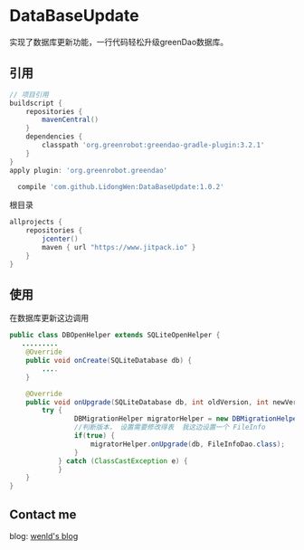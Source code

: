 # DataBaseUpdate
实现了数据库更新功能，一行代码轻松升级greenDao数据库。

## 引用
```groovy
// 项目引用
buildscript {
    repositories {
        mavenCentral()
    }
    dependencies {
        classpath 'org.greenrobot:greendao-gradle-plugin:3.2.1'
    }
}
apply plugin: 'org.greenrobot.greendao'

  compile 'com.github.LidongWen:DataBaseUpdate:1.0.2'
```
根目录
```groovy
allprojects {
    repositories {
        jcenter()
        maven { url "https://www.jitpack.io" }
    }
}
```
## 使用
在数据库更新这边调用

```java
public class DBOpenHelper extends SQLiteOpenHelper {
   .........
    @Override
    public void onCreate(SQLiteDatabase db) {
        ....
    }

    @Override
    public void onUpgrade(SQLiteDatabase db, int oldVersion, int newVersion) {
        try {
                DBMigrationHelper migratorHelper = new DBMigrationHelper();
                //判断版本， 设置需要修改得表  我这边设置一个 FileInfo
                if(true) {
                    migratorHelper.onUpgrade(db, FileInfoDao.class);
                }
            } catch (ClassCastException e) {
            }
    }
}
```

## Contact me
blog: [wenld's blog](http://blog.csdn.net/sinat_15877283)
